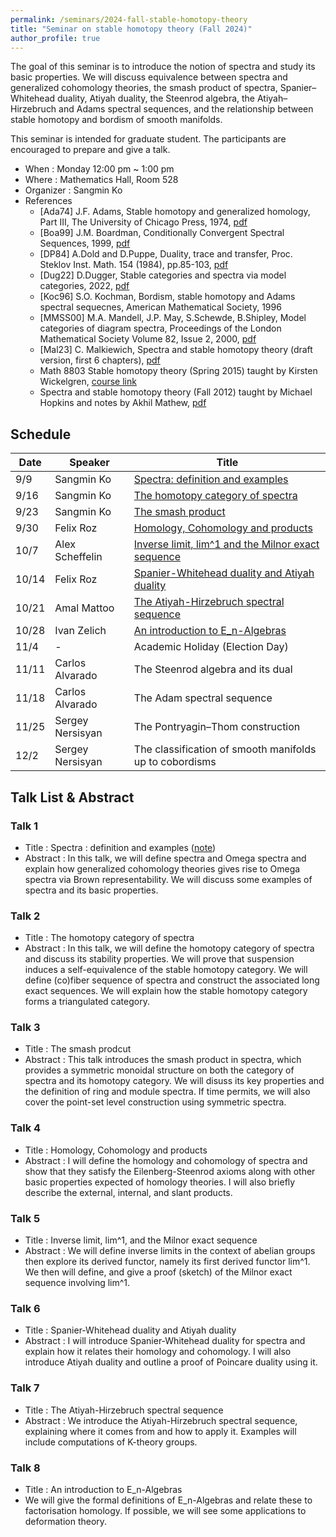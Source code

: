 ```yaml
---
permalink: /seminars/2024-fall-stable-homotopy-theory
title: "Seminar on stable homotopy theory (Fall 2024)"
author_profile: true
---
```


The goal of this seminar is to introduce the notion of spectra and study its basic properties. We will discuss equivalence between spectra and generalized cohomology theories, the smash product of spectra, Spanier–Whitehead duality, Atiyah duality, the Steenrod algebra, the Atiyah–Hirzebruch and Adams spectral sequences, and the relationship between stable homotopy and bordism of smooth manifolds.

This seminar is intended for graduate student. The participants are encouraged to prepare and give a talk.

- When : Monday 12:00 pm ~ 1:00 pm
- Where : Mathematics Hall, Room 528
- Organizer : Sangmin Ko
- References
    - [Ada74] J.F. Adams, Stable homotopy and generalized homology, Part III, The University of Chicago Press, 1974, [pdf](https://people.math.rochester.edu/faculty/doug/otherpapers/Adams-SHGH-latex.pdf)
    - [Boa99] J.M. Boardman, Conditionally Convergent Spectral Sequences, 1999, [pdf](https://hopf.math.purdue.edu/Boardman/ccspseq.pdf)
    - [DP84] A.Dold and D.Puppe, Duality, trace and transfer, Proc. Steklov Inst. Math. 154 (1984), pp.85-103, [pdf](https://www.maths.ed.ac.uk/~v1ranick/papers/doldpup2.pdf)
    - [Dug22] D.Dugger, Stable categories and spectra via model categories, 2022, [pdf](https://pages.uoregon.edu/ddugger/spectra.pdf)
    - [Koc96] S.O. Kochman, Bordism, stable homotopy and Adams spectral sequecnes, American Mathematical Society, 1996
    - [MMSS00] M.A. Mandell, J.P. May, S.Schewde, B.Shipley, Model categories of diagram spectra, Proceedings of the London Mathematical 
    Society Volume 82, Issue 2, 2000, [pdf](http://www.math.uchicago.edu/~may/PAPERS/mmssLMSDec30.pdf)
    - [Mal23] C. Malkiewich, Spectra and stable homotopy theory (draft version, first 6 chapters), [pdf](https://people.math.binghamton.edu/malkiewich/spectra_book_draft.pdf)
    - Math 8803 Stable homotopy theory (Spring 2015) taught by Kirsten Wickelgren, [course link](https://services.math.duke.edu/~kgw/8803_Stable/)
    - Spectra and stable homotopy theory (Fall 2012) taught by Michael Hopkins and notes by Akhil Mathew, [pdf](https://math.uchicago.edu/~amathew/256y.pdf)

    
## Schedule

| Date | Speaker | Title |
| ----- | ------- | ----------- |
| 9/9 | Sangmin Ko | [Spectra: definition and examples](#talk-1)  |
| 9/16 | Sangmin Ko | [The homotopy category of spectra](#talk-2) |
| 9/23 | Sangmin Ko | [The smash product](#talk-3) |
| 9/30 | Felix Roz | [Homology, Cohomology and products](#talk-4) |
| 10/7 | Alex Scheffelin | [Inverse limit, lim^1 and the Milnor exact sequence](#talk-5) |
| 10/14 | Felix Roz | [Spanier-Whitehead duality and Atiyah duality](#talk-6) |
| 10/21 | Amal Mattoo | [The Atiyah-Hirzebruch spectral sequence](#talk-7) |
| 10/28 | Ivan Zelich | [An introduction to E_n-Algebras](#talk-8) |
| 11/4 | - |  Academic Holiday (Election Day) |
| 11/11 | Carlos Alvarado | The Steenrod algebra and its dual |
| 11/18 | Carlos Alvarado | The Adam spectral sequence |
| 11/25 | Sergey Nersisyan | The Pontryagin–Thom construction |
| 12/2 | Sergey Nersisyan | The classification of smooth manifolds up to cobordisms |



## Talk List & Abstract
### Talk 1
* Title : Spectra : definition and examples ([note](https://smko77.github.io/files/seminar_sh_week1.pdf))
* Abstract : In this talk, we will define spectra and Omega spectra and explain how generalized cohomology theories gives rise to Omega spectra via Brown representability. We will discuss some examples of spectra and its basic properties.

### Talk 2
* Title : The homotopy category of spectra
* Abstract : In this talk, we will define the homotopy category of spectra and discuss its stability properties. We will prove that suspension induces a self-equivalence of the stable homotopy category. We will define (co)fiber sequence of spectra and construct the associated long exact sequences. We will explain how the stable homotopy category forms a triangulated category.

### Talk 3
* Title : The smash prodcut
* Abstract : This talk introduces the smash product in spectra, which provides a symmetric monoidal structure on both the category of spectra and its homotopy category. We will disuss its key properties and the definition of ring and module spectra. If time permits, we will also cover the point-set level construction using symmetric spectra.

### Talk 4
* Title : Homology, Cohomology and products
* Abstract : I will define the homology and cohomology of spectra and show that they satisfy the Eilenberg-Steenrod axioms along with other basic properties expected of homology theories. I will also briefly describe the external, internal, and slant products.

### Talk 5
* Title : Inverse limit, lim^1, and the Milnor exact sequence
* Abstract : We will define inverse limits in the context of abelian groups then explore its derived functor, namely its first derived functor lim^1. We then will define, and give a proof (sketch) of the Milnor exact sequence involving lim^1.

### Talk 6
* Title : Spanier-Whitehead duality and Atiyah duality
* Abstract : I will introduce Spanier-Whitehead duality for spectra and explain how it relates their homology and cohomology. I will also introduce Atiyah duality and outline a proof of Poincare duality using it.

### Talk 7
* Title : The Atiyah-Hirzebruch spectral sequence
* Abstract : We introduce the Atiyah-Hirzebruch spectral sequence, explaining where it comes from and how to apply it. Examples will include computations of K-theory groups.

### Talk 8
* Title : An introduction to E_n-Algebras
* We will give the formal definitions of E_n-Algebras and relate these to factorisation homology. If possible, we will see some applications to deformation theory.
